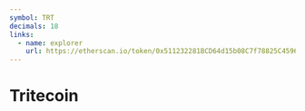 ```yaml
---
symbol: TRT
decimals: 18
links:
  - name: explorer
    url: https://etherscan.io/token/0x511232281BCD64d15b08C7f78825C45968caDbbf
---
```


# Tritecoin
